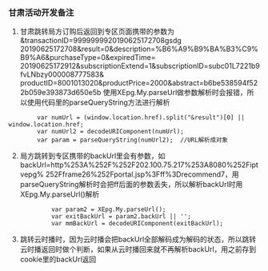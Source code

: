


### 甘肃活动开发备注

1. 甘肃跳转局方订购后返回到专区页面携带的参数为
&transactionID=9999999920190625172708gsdg
20190625172708&result=0&description=%B6%A9%B9%BA%B3%C9%B9%A6&purchaseType=0&expiredTime=
20190625172912&subscriptionExtend=1&subscriptionID=subc01L7221b9fvLNbzy000008777583&
productID=8001013020&productPrice=2000&abstract=b6be538594f522b059e393873d650e5b
使用XEpg.My.parseUrl做参数解析时会报错，所以使用代码里的parseQueryString方法进行解析
```
        var numUrl = (window.location.href).split("&result")[0] || window.location.href;
    	var numUrl2 = decodeURIComponent(numUrl);
    	var param = parseQueryString(numUrl2);  //URL解析成对象
```
2. 局方跳转到专区携带的backUrl里会有参数，如backUrl=http%253A%252F%252F202.100.75.217%253A8080%252Fiptvepg%
252Fframe26%252Fportal.jsp%3Fff%3Drecommend7，用parseQueryString解析时会把ff后面的参数丢失，所以解析backUrl时用XEpg.My.parseUrl()解析
```
            var param2 = XEpg.My.parseUrl();
	        var exitBackUrl = param2.backUrl || '';
	        var mmBackUrl = decodeURIComponent(exitBackUrl);
```
3. 跳转云时播时，因为云时播会把backUrl全部解码成为解码的状态，所以跳转云时播返回时做个判断，如果从云时播回来就不再解析backUrl，用之前存到cookie里的backUrl返回



